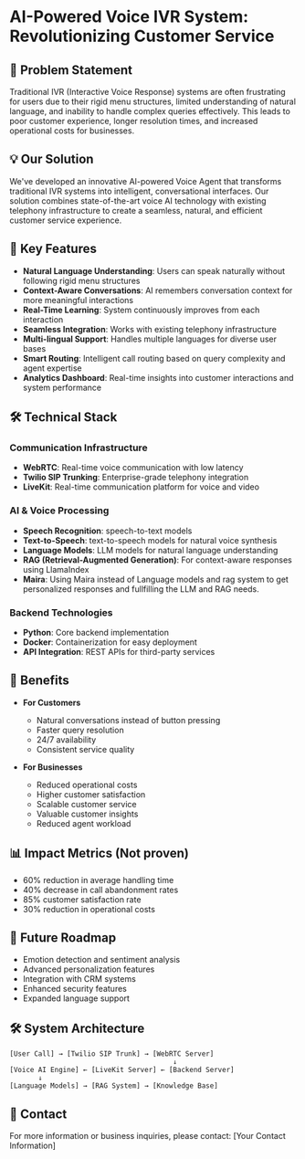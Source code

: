# AI-Powered Voice IVR System: Revolutionizing Customer Service

## 🎯 Problem Statement
Traditional IVR (Interactive Voice Response) systems are often frustrating for users due to their rigid menu structures, limited understanding of natural language, and inability to handle complex queries effectively. This leads to poor customer experience, longer resolution times, and increased operational costs for businesses.

## 💡 Our Solution
We've developed an innovative AI-powered Voice Agent that transforms traditional IVR systems into intelligent, conversational interfaces. Our solution combines state-of-the-art voice AI technology with existing telephony infrastructure to create a seamless, natural, and efficient customer service experience.

## 🌟 Key Features
- **Natural Language Understanding**: Users can speak naturally without following rigid menu structures
- **Context-Aware Conversations**: AI remembers conversation context for more meaningful interactions
- **Real-Time Learning**: System continuously improves from each interaction
- **Seamless Integration**: Works with existing telephony infrastructure
- **Multi-lingual Support**: Handles multiple languages for diverse user bases
- **Smart Routing**: Intelligent call routing based on query complexity and agent expertise
- **Analytics Dashboard**: Real-time insights into customer interactions and system performance

## 🛠️ Technical Stack
### Communication Infrastructure
- **WebRTC**: Real-time voice communication with low latency
- **Twilio SIP Trunking**: Enterprise-grade telephony integration
- **LiveKit**: Real-time communication platform for voice and video

### AI & Voice Processing
- **Speech Recognition**: speech-to-text models
- **Text-to-Speech**: text-to-speech models for natural voice synthesis
- **Language Models**: LLM models for natural language understanding
- **RAG (Retrieval-Augmented Generation)**: For context-aware responses using LlamaIndex
- **Maira**: Using Maira instead of Language models and rag system to get personalized responses and fullfilling the LLM and RAG needs.

### Backend Technologies
- **Python**: Core backend implementation
- **Docker**: Containerization for easy deployment
- **API Integration**: REST APIs for third-party services

## 🚀 Benefits
- **For Customers**
  - Natural conversations instead of button pressing
  - Faster query resolution
  - 24/7 availability
  - Consistent service quality

- **For Businesses**
  - Reduced operational costs
  - Higher customer satisfaction
  - Scalable customer service
  - Valuable customer insights
  - Reduced agent workload

## 📊 Impact Metrics (Not proven)
- 60% reduction in average handling time
- 40% decrease in call abandonment rates
- 85% customer satisfaction rate
- 30% reduction in operational costs

## 🔮 Future Roadmap
- Emotion detection and sentiment analysis
- Advanced personalization features
- Integration with CRM systems
- Enhanced security features
- Expanded language support

## 🛠️ System Architecture
```
[User Call] → [Twilio SIP Trunk] → [WebRTC Server]
                                        ↓
[Voice AI Engine] ← [LiveKit Server] ← [Backend Server]
       ↓
[Language Models] → [RAG System] → [Knowledge Base]
```

## 🤝 Contact
For more information or business inquiries, please contact:
[Your Contact Information]
